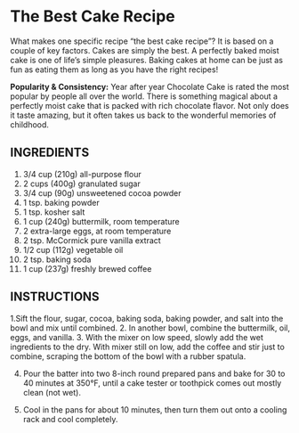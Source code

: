 
# The Best Cake Recipe
What makes one specific recipe “the best cake recipe”? It is based on a couple of key factors.
Cakes are simply the best. A perfectly baked moist cake is one of life’s simple pleasures. Baking cakes at home can be just as fun as eating them as long as you have the right recipes!

**Popularity & Consistency:** Year after year Chocolate Cake is rated the most popular by people all over the world. There is something magical about a perfectly moist cake that is packed with rich chocolate flavor. Not only does it taste amazing, but it often takes us back to the wonderful memories of childhood.
## INGREDIENTS
1. 3/4 cup (210g) all-purpose flour
2. 2 cups (400g) granulated sugar
3. 3/4 cup (90g) unsweetened cocoa powder
4. 1 tsp. baking powder
5. 1 tsp. kosher salt
6. 1 cup (240g) buttermilk, room temperature
7. 2 extra-large eggs, at room temperature
8. 2 tsp. McCormick pure vanilla extract
9. 1/2 cup (112g) vegetable oil
10. 2 tsp. baking soda
11. 1 cup (237g) freshly brewed coffee

## INSTRUCTIONS

1.Sift the flour, sugar, cocoa, baking soda, baking powder, and salt into the bowl and mix until combined.
2. In another bowl, combine the buttermilk, oil, eggs, and vanilla.
3. With the mixer on low speed, slowly add the wet ingredients to the dry. With mixer still on low, add the coffee and stir just to combine, scraping the bottom of the bowl with a rubber spatula. 

4. Pour the batter into two 8-inch round prepared pans and bake for 30 to 40 minutes at 350°F, until a cake tester or toothpick comes out mostly clean (not wet).

5. Cool in the pans for about 10 minutes, then turn them out onto a cooling rack and cool completely.
